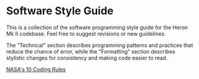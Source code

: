 # Software Style Guide

This is a collection of the software programming style guide for the Heron Mk II codebase. Feel free to suggest revisions or new guidelines.

The "Technical" section describes programming patterns and practices that reduce the chance of error, while the "Formatting" section describes stylistic changes for consistency and making code easier to read.

[NASA's 10 Coding Rules](https://www.rankred.com/nasa-coding-rules/)
